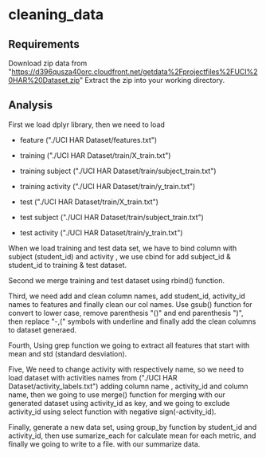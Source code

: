 # cleaning_data
## Requirements

Download zip data from "https://d396qusza40orc.cloudfront.net/getdata%2Fprojectfiles%2FUCI%20HAR%20Dataset.zip"
Extract the zip into your working directory. 

## Analysis

First we load dplyr library, then we need to load
 - feature ("./UCI HAR Dataset/features.txt")

 - training ("./UCI HAR Dataset/train/X_train.txt")
 - training subject ("./UCI HAR Dataset/train/subject_train.txt")
 - training activity ("./UCI HAR Dataset/train/y_train.txt")

 - test ("./UCI HAR Dataset/train/X_train.txt")
 - test subject ("./UCI HAR Dataset/train/subject_train.txt")
 - test activity ("./UCI HAR Dataset/train/y_train.txt")

When we load training and test data set, we have to bind column with subject (student_id) and activity , we use cbind for add subject_id & student_id to training & test dataset.

Second we merge training and test dataset using rbind() function.

Third, we need add and clean column names, add student_id, activity_id names to features and finally clean our col names.
Use gsub() function for convert to lower case, remove parenthesis "()" and end parenthesis ")", then replace "-,(" symbols with underline and finally add the clean columns to dataset generaed.

Fourth, Using grep function we going to extract all features that start with mean and std (standard desviation).

Five, We need to change activity with respectively name, so we need to load dataset with activities names from ("./UCI HAR Dataset/activity_labels.txt") adding column name , activity_id and column name, then we going to use merge() function for merging with our generated dataset using activity_id as key, and we going to exclude activity_id using select function with negative sign(-activity_id).

Finally, generate a new data set, using group_by function by student_id and activity_id, then use sumarize_each for calculate mean for each metric, and finally we going to write to a file. with our summarize data.

